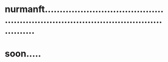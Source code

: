 # nurmanft.......................................................................................................
# soon.....
